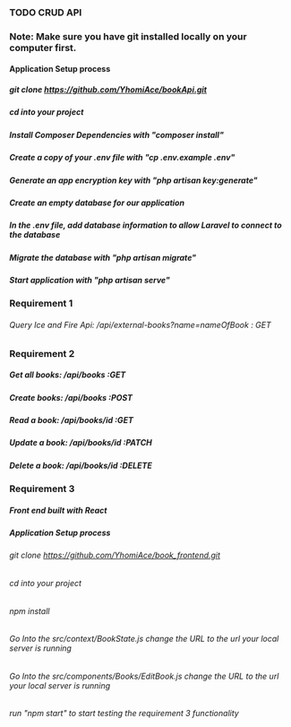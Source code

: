 <h3>TODO CRUD API</h3>

### Note: Make sure you have git installed locally on your computer first.

#### Application Setup process
##### git clone https://github.com/YhomiAce/bookApi.git
##### cd into your project
##### Install Composer Dependencies with "composer install"
##### Create a copy of your .env file with "cp .env.example .env"
##### Generate an app encryption key with "php artisan key:generate"
##### Create an empty database for our application
##### In the .env file, add database information to allow Laravel to connect to the database
##### Migrate the database with "php artisan migrate"
##### Start application with "php artisan serve"

### Requirement 1

###### Query Ice and Fire Api: /api/external-books?name=nameOfBook : GET

### Requirement 2

##### Get all books: /api/books :GET
##### Create books: /api/books :POST
##### Read a book: /api/books/id :GET
##### Update a book: /api/books/id :PATCH
##### Delete a book: /api/books/id :DELETE

### Requirement 3

##### Front end built with React

##### Application Setup process
###### git clone https://github.com/YhomiAce/book_frontend.git
###### cd into your project
###### npm install
###### Go Into the src/context/BookState.js change the URL to the url your local server is running
###### Go Into the src/components/Books/EditBook.js change the URL to the url your local server is running
###### run "npm start" to start testing the requirement 3 functionality
